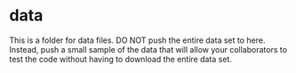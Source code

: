 # data

This is a folder for data files. DO NOT push the entire data set to here.
Instead, push a small sample of the data that will allow your collaborators to test the code without having to download the entire data set.
